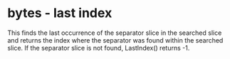 # bytes - last index

This finds the last occurrence of the separator slice in the searched slice and returns the index where the separator was found within the searched slice. If the separator slice is not found, LastIndex() returns -1.

